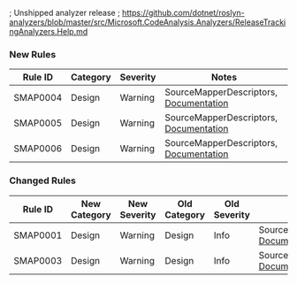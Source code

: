 ﻿; Unshipped analyzer release
; https://github.com/dotnet/roslyn-analyzers/blob/master/src/Microsoft.CodeAnalysis.Analyzers/ReleaseTrackingAnalyzers.Help.md

### New Rules
Rule ID | Category | Severity | Notes
--------|----------|----------|-------
SMAP0004 | Design | Warning | SourceMapperDescriptors, [Documentation](https://github.com/alekshura/SourceMapper/wiki/Diagnostics##smap0004)
SMAP0005 | Design | Warning | SourceMapperDescriptors, [Documentation](https://github.com/alekshura/SourceMapper/wiki/Diagnostics##smap0005)
SMAP0006 | Design | Warning | SourceMapperDescriptors, [Documentation](https://github.com/alekshura/SourceMapper/wiki/Diagnostics##smap0006)

### Changed Rules
Rule ID | New Category | New Severity | Old Category | Old Severity | Notes
--------|--------------|--------------|--------------|--------------|-------
SMAP0001 | Design | Warning | Design | Info | SourceMapperDescriptors, [Documentation](https://github.com/alekshura/SourceMapper/wiki/Diagnostics#smap0001)
SMAP0003 | Design | Warning | Design | Info | SourceMapperDescriptors, [Documentation](https://github.com/alekshura/SourceMapper/wiki/Diagnostics##smap0003)